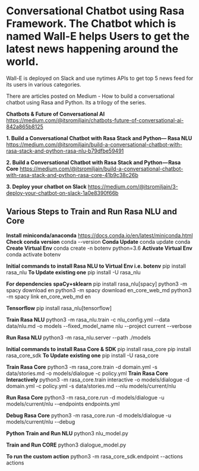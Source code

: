 # Conversational Chatbot using Rasa Framework. The Chatbot which is named Wall-E helps Users to get the latest news happening around the world.

Wall-E is deployed on Slack and use nytimes APIs to get top 5 news feed for its users in various categories.

There are articles posted on Medium - How to build a conversational chatbot using Rasa and Python. Its a trilogy of the series.

**Chatbots & Future of Conversational AI**
https://medium.com/@itsromiljain/chatbots-future-of-conversational-ai-842a865b8125

**1. Build a Conversational Chatbot with Rasa Stack and Python— Rasa NLU**
https://medium.com/@itsromiljain/build-a-conversational-chatbot-with-rasa-stack-and-python-rasa-nlu-b79dfbe59491

**2. Build a Conversational Chatbot with Rasa Stack and Python — Rasa Core**
https://medium.com/@itsromiljain/build-a-conversational-chatbot-with-rasa-stack-and-python-rasa-core-41b9c38c26b

**3. Deploy your chatbot on Slack**
https://medium.com/@itsromiljain/3-deploy-your-chatbot-on-slack-1a0e8390f66b

## Various Steps to Train and Run Rasa NLU and Core

**Install miniconda/anaconda**
https://docs.conda.io/en/latest/miniconda.html
**Check conda version**
conda --version
**Conda Update**
conda update conda
**Create Virtual Env**
conda create -n botenv python=3.6
**Activate Virtual Env**
conda activate botenv

**Initial commands to install Rasa NLU to Virtual Env i.e. botenv**
pip install rasa_nlu
**To Update existing one**
pip install -U rasa_nlu

**For dependencies**
**spaCy+sklearn**
pip install rasa_nlu[spacy]
python3 -m spacy download en
python3 -m spacy download en_core_web_md
python3 -m spacy link en_core_web_md en

**Tensorflow**
pip install rasa_nlu[tensorflow]

**Train Rasa NLU**
python3 -m rasa_nlu.train -c nlu_config.yml --data data/nlu.md -o models --fixed_model_name nlu --project current --verbose

**Run Rasa NLU**
python3 -m rasa_nlu.server --path ./models

**Initial commands to install Rasa Core & SDK**
pip install rasa_core
pip install rasa_core_sdk
**To Update existing one**
pip install -U rasa_core

**Train Rasa Core**
python3 -m rasa_core.train -d domain.yml -s data/stories.md -o models/dialogue -c policy.yml
**Train Rasa Core Interactively**
python3 -m rasa_core.train interactive -o models/dialogue -d domain.yml -c policy.yml -s data/stories.md --nlu models/current/nlu

**Run Rasa Core**
python3 -m rasa_core.run -d models/dialogue -u models/current/nlu --endpoints endpoints.yml

**Debug Rasa Core**
python3 -m rasa_core.run -d models/dialogue -u models/current/nlu --debug

**Python**
**Train and Run NLU**
python3 nlu_model.py

**Train and Run CORE**
python3 dialogue_model.py

**To run the custom action**
python3 -m rasa_core_sdk.endpoint --actions actions

